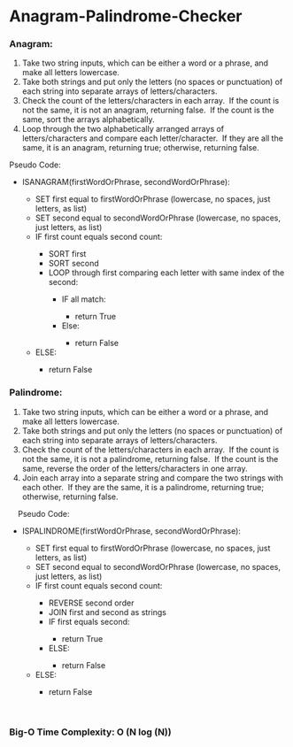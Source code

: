 # Anagram-Palindrome-Checker

<h3>Anagram:</h3>
<ol>
  <li>Take two string inputs, which can be either a word or a phrase, and make all letters lowercase.</li>
  <li>Take both strings and put only the letters (no spaces or punctuation) of each string into separate arrays of letters/characters.</li>
  <li>Check the count of the letters/characters in each array.  If the count is not the same, it is not an anagram, returning false.  If the count is the same, sort the arrays alphabetically.</li>
  <li>Loop through the two alphabetically arranged arrays of letters/characters and compare each letter/character.  If they are all the same, it is an anagram, returning true; otherwise, returning false.</li>
</ol>
    
Pseudo Code:
<ul>
  <li>ISANAGRAM(firstWordOrPhrase, secondWordOrPhrase):</li>
  <ul>
    <li>SET first equal to firstWordOrPhrase (lowercase, no spaces, just letters, as list)</li>
    <li>SET second equal to secondWordOrPhrase (lowercase, no spaces, just letters, as list)</li>
    <li>IF first count equals second count:</li>
    <ul>
      <li>SORT first</li>
      <li>SORT second</li>
      <li>LOOP through first comparing each letter with same index of the second:</li>
      <ul>
        <li>IF all match:</li>
        <ul><li>return True</li></ul>
        <li>Else:</li>
        <ul><li>return False</li></ul>
      </ul>
    </ul>
    <li>ELSE:</li>
    <ul><li>return False</li></ul>
  </ul>
</ul>                   

<h3>Palindrome:</h3>
<ol>
  <li>Take two string inputs, which can be either a word or a phrase, and make all letters lowercase.</li>
  <li>Take both strings and put only the letters (no spaces or punctuation) of each string into separate arrays of letters/characters.</li>
  <li>Check the count of the letters/characters in each array.  If the count is not the same, it is not a palindrome, returning false.  If the count is the same, reverse the order of the letters/characters in one array.</li>
  <li>Join each array into a separate string and compare the two strings with each other.  If they are the same, it is a palindrome, returning true; otherwise, returning false.</li>
</ol> 
 
Pseudo Code:
<ul>
  <li>ISPALINDROME(firstWordOrPhrase, secondWordOrPhrase):</li>
  <ul>
    <li>SET first equal to firstWordOrPhrase (lowercase, no spaces, just letters, as list)</li>
    <li>SET second equal to secondWordOrPhrase (lowercase, no spaces, just letters, as list)</li>
    <li>IF first count equals second count:</li>
    <ul>
      <li>REVERSE second order</li>
      <li>JOIN first and second as strings</li>
      <li>IF first equals second:</li>
      <ul><li>return True</li></ul>
      <li>ELSE:</li>
      <ul><li>return False</li></ul>
    </ul>
    <li>ELSE:</li>
    <ul><li>return False</li></ul>
  </ul>
</ul>
 
<h3>Big-O Time Complexity:  O (N log (N))</h3>

